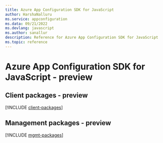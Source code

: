 ```yaml
---
title: Azure App Configuration SDK for JavaScript
author: HarshaNalluru
ms.service: appconfiguration
ms.data: 09/21/2022
ms.devlang: javascript
ms.author: sanallur
description: Reference for Azure App Configuration SDK for JavaScript
ms.topic: reference
---
```

# Azure App Configuration SDK for JavaScript - preview

## Client packages - preview
[!INCLUDE [client-packages](app-configuration-client-index.md)]
## Management packages - preview
[!INCLUDE [mgmt-packages](app-configuration-mgmt-index.md)]